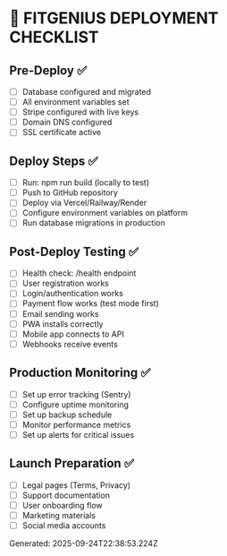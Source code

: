 
# 🚀 FITGENIUS DEPLOYMENT CHECKLIST

## Pre-Deploy ✅
- [ ] Database configured and migrated
- [ ] All environment variables set
- [ ] Stripe configured with live keys
- [ ] Domain DNS configured
- [ ] SSL certificate active

## Deploy Steps ✅
- [ ] Run: npm run build (locally to test)
- [ ] Push to GitHub repository
- [ ] Deploy via Vercel/Railway/Render
- [ ] Configure environment variables on platform
- [ ] Run database migrations in production

## Post-Deploy Testing ✅
- [ ] Health check: /health endpoint
- [ ] User registration works
- [ ] Login/authentication works
- [ ] Payment flow works (test mode first)
- [ ] Email sending works
- [ ] PWA installs correctly
- [ ] Mobile app connects to API
- [ ] Webhooks receive events

## Production Monitoring ✅
- [ ] Set up error tracking (Sentry)
- [ ] Configure uptime monitoring
- [ ] Set up backup schedule
- [ ] Monitor performance metrics
- [ ] Set up alerts for critical issues

## Launch Preparation ✅
- [ ] Legal pages (Terms, Privacy)
- [ ] Support documentation
- [ ] User onboarding flow
- [ ] Marketing materials
- [ ] Social media accounts

Generated: 2025-09-24T22:38:53.224Z
